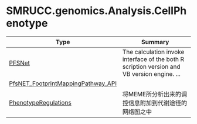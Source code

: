 ﻿
# SMRUCC.genomics.Analysis.CellPhenotype

|Type|Summary|
|----|-------|
|[PFSNet](./PFSNet.md)|The calculation invoke interface of the both R scription version and VB version engine. ...|
|[PfsNET_FootprintMappingPathway_API](./PfsNET_FootprintMappingPathway_API.md)||
|[PhenotypeRegulations](./PhenotypeRegulations.md)|将MEME所分析出来的调控信息附加到代谢途径的网络图之中|

